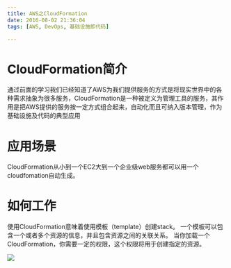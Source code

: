 ```yaml
---
title: AWS之CloudFormation
date: 2016-08-02 21:36:04
tags: [AWS, DevOps, 基础设施即代码]

---
```


# CloudFormation简介
通过前面的学习我们已经知道了AWS为我们提供服务的方式是将现实世界中的各种需求抽象为很多服务，CloudFormation是一种被定义为管理工具的服务，其作用是把AWS提供的服务按一定方式组合起来，自动化而且可纳入版本管理，作为基础设施及代码的典型应用

<!-- more -->
# 应用场景
CloudFormation从小到一个EC2大到一个企业级web服务都可以用一个cloudfomation自动生成。

# 如何工作
使用CloudFormation意味着使用模板（template）创建stack。
一个模板可以包含一个或者多个资源的信息，并且包含资源之间的关联关系。
当你加载一个CloudFormation，你需要一定的权限，这个权限将用于创建指定的资源。

![](https://docs.aws.amazon.com/AWSCloudFormation/latest/UserGuide/images/create-stack-diagram.png)
